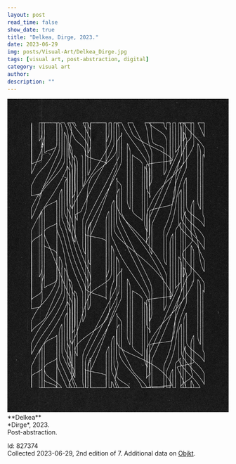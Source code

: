 ```yaml
---
layout: post
read_time: false
show_date: true
title: "Delkea, Dirge, 2023."
date: 2023-06-29
img: posts/Visual-Art/Delkea_Dirge.jpg
tags: [visual art, post-abstraction, digital]
category: visual art
author: 
description: ""
---
```


<img src='./assets/img/posts/Visual-Art/Delkea_Dirge.jpg'>

<br>
**Delkea**
<br>*Dirge*, 2023.
<br>Post-abstraction.


 <div class="page-separator"></div>

Id: 827374
<br>Collected 2023-06-29, 2nd edition of 7. Additional data on [Objkt](https://objkt.com/tokens/hicetnunc/827374).
